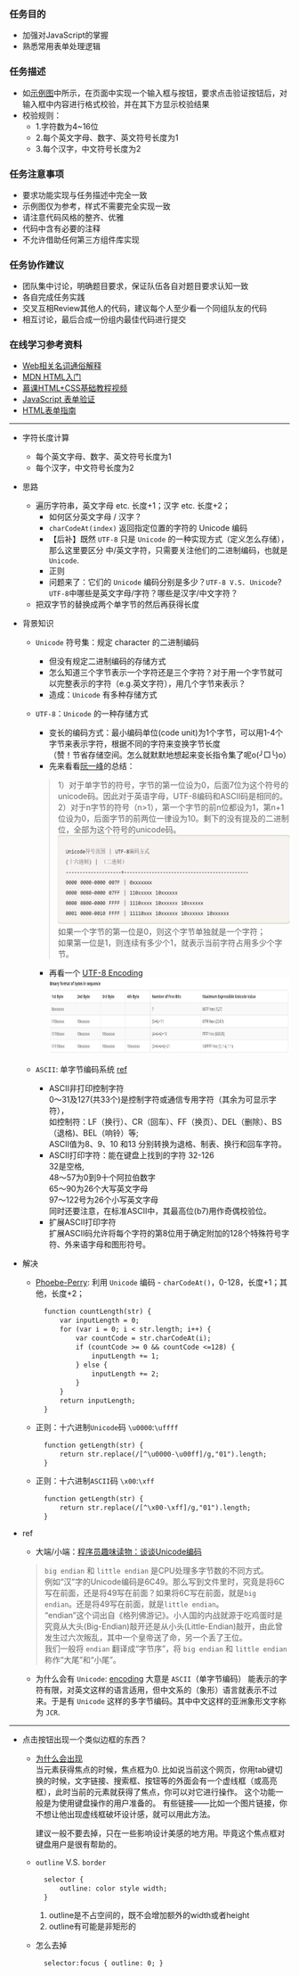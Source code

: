 <h3>任务目的</h3>
<ul>
    <li>加强对JavaScript的掌握</li>
    <li>熟悉常用表单处理逻辑</li>
</ul>

<h3>任务描述</h3>
<ul>
    <li>如<a target="_blank" href="http://7xrp04.com1.z0.glb.clouddn.com/task_2_29_1.jpg">示例图</a>中所示，在页面中实现一个输入框与按钮，要求点击验证按钮后，对输入框中内容进行格式校验，并在其下方显示校验结果</li>
    <li>
        校验规则：
        <ul>
            <li>1.字符数为4~16位</li>
            <li>2.每个英文字母、数字、英文符号长度为1</li>
            <li>3.每个汉字，中文符号长度为2</li>
        </ul>
    </li>
</ul>

<h3>任务注意事项</h3>
<ul>
    <li>要求功能实现与任务描述中完全一致</li>
    <li>示例图仅为参考，样式不需要完全实现一致</li>
    <li>请注意代码风格的整齐、优雅</li>
    <li>代码中含有必要的注释</li>
    <li>不允许借助任何第三方组件库实现</li>
</ul>

<h3>任务协作建议</h3>
<ul>
    <li>团队集中讨论，明确题目要求，保证队伍各自对题目要求认知一致</li>
    <li>各自完成任务实践</li>
    <li>交叉互相Review其他人的代码，建议每个人至少看一个同组队友的代码</li>
    <li>相互讨论，最后合成一份组内最佳代码进行提交</li>
</ul>

<h3>在线学习参考资料</h3>
<ul>
    <li><a target="_blank" href="https://www.zhihu.com/question/22689579">Web相关名词通俗解释</a></li>
    <li><a target="_blank" href="https://developer.mozilla.org/zh-CN/docs/Web/Guide/HTML/Introduction">MDN HTML入门</a></li>
    <li><a target="_blank" href="http://www.imooc.com/learn/9">慕课HTML+CSS基础教程视频</a></li>
    <li><a target="_blank" href="http://www.w3school.com.cn/js/js_form_validation.asp">JavaScript 表单验证</a></li>
    <li><a target="_blank" href="https://developer.mozilla.org/zh-CN/docs/Web/Guide/HTML/Forms">HTML表单指南</a></li>
</ul>

***

* 字符长度计算
    + 每个英文字母、数字、英文符号长度为1
    + 每个汉字，中文符号长度为2
* 思路
    + 遍历字符串，英文字母 etc. 长度+1；汉字 etc. 长度+2；
        - 如何区分英文字母 / 汉字？
        - `charCodeAt(index)` 返回指定位置的字符的 Unicode 编码
        - 【后补】既然 `UTF-8` 只是 `Unicode` 的一种实现方式（定义怎么存储），那么这里要区分 中/英文字符，只需要关注他们的二进制编码，也就是 `Unicode`.
        - 正则
        - 问题来了：它们的 `Unicode` 编码分别是多少？`UTF-8 V.S. Unicode`? `UTF-8`中哪些是英文字母/字符？哪些是汉字/中文字符？
    + 把双字节的替换成两个单字节的然后再获得长度
* 背景知识
    + `Unicode` 符号集：规定 character 的二进制编码
        - 但没有规定二进制编码的存储方式
        - 怎么知道三个字节表示一个字符还是三个字符？对于用一个字节就可以完整表示的字符（e.g.英文字符），用几个字节来表示？
        - 造成：`Unicode` 有多种存储方式
    + `UTF-8`：`Unicode` 的一种存储方式
        - 变长的编码方式：最小编码单位(code unit)为1个字节，可以用1-4个字节来表示字符，根据不同的字符来变换字节长度  
        （赞！节省存储空间。怎么就默默地想起来变长指令集了呢o(╯□╰)o）
        - 先来看看[阮一峰](http://www.ruanyifeng.com/blog/2007/10/ascii_unicode_and_utf-8.html)的总结：
        
        > 1）对于单字节的符号，字节的第一位设为0，后面7位为这个符号的unicode码。因此对于英语字母，UTF-8编码和ASCII码是相同的。    
          2）对于n字节的符号（n>1），第一个字节的前n位都设为1，第n+1位设为0，后面字节的前两位一律设为10。剩下的没有提及的二进制位，全部为这个符号的unicode码。  
            <img src="uft-8-1.png" width="440px" height="160px">
            如果一个字节的第一位是0，则这个字节单独就是一个字符；  
            如果第一位是1，则连续有多少个1，就表示当前字符占用多少个字节。
            
        - 再看一个 [UTF-8 Encoding](http://www.fileformat.info/info/unicode/utf8.htm)
            <img src="uft-8-2.png" width="680px" height="136px">
    + `ASCII`: 单字节编码系统 [ref](http://www.asciima.com/)
        - ASCII非打印控制字符  
            0～31及127(共33个)是控制字符或通信专用字符（其余为可显示字符），    
            如控制符：LF（换行）、CR（回车）、FF（换页）、DEL（删除）、BS（退格)、BEL（响铃）等;   
            ASCII值为8、9、10 和13 分别转换为退格、制表、换行和回车字符。 
        - ASCII打印字符：能在键盘上找到的字符 32-126    
            32是空格,  
            48～57为0到9十个阿拉伯数字  
            65～90为26个大写英文字母  
            97～122号为26个小写英文字母   
            同时还要注意，在标准ASCII中，其最高位(b7)用作奇偶校验位。
        - 扩展ASCII打印字符   
            扩展ASCII码允许将每个字符的第8位用于确定附加的128个特殊符号字符、外来语字母和图形符号。
        
 * 解决
    + [Phoebe-Perry](https://github.com/Phoebe-Perry/ife_baidu_2016/blob/gh-pages/second_phase/ife-baidu_task_29/task_29.html): 
    利用 `Unicode` 编码 - `charCodeAt()`，0-128，长度+1；其他，长度+2；
    
            function countLength(str) {
                var inputLength = 0;
                for (var i = 0; i < str.length; i++) {
                    var countCode = str.charCodeAt(i);
                    if (countCode >= 0 && countCode <=128) {
                        inputLength += 1;
                    } else {
                        inputLength += 2;
                    }
                }
                return inputLength;
            }
    + 正则：十六进制`Unicode`码 `\u0000`:`\uffff`
        
            function getLength(str) {
                return str.replace(/[^\u0000-\u00ff]/g,"01").length;
            }
    + 正则：十六进制`ASCII`码 `\x00`:`\xff`
    
            function getLength(str) {
                return str.replace(/[^\x00-\xff]/g,"01").length;
            }
* ref
    + 大端/小端：[程序员趣味读物：谈谈Unicode编码](http://www.pconline.com.cn/pcedu/empolder/gj/other/0505/616631.html)
    
    > `big endian` 和 `little endian` 是CPU处理多字节数的不同方式。  
      例如“汉”字的Unicode编码是6C49。那么写到文件里时，究竟是将6C写在前面，还是将49写在前面？如果将6C写在前面，就是`big endian`。还是将49写在前面，就是`little endian`。   
      “endian”这个词出自《格列佛游记》。小人国的内战就源于吃鸡蛋时是究竟从大头(Big-Endian)敲开还是从小头(Little-Endian)敲开，由此曾发生过六次叛乱，其中一个皇帝送了命，另一个丢了王位。  
      我们一般将 `endian` 翻译成“字节序”，将 `big endian` 和 `little endian` 称作“大尾”和“小尾”。
    + 为什么会有 `Unicode`: [encoding](http://info.lionbridge.com/rs/lionbridge/images/Lionbridge%20FAQ_encoding_2013.pdf)
        大意是 `ASCII`（单字节编码） 能表示的字符有限，对英文这样的语言适用，但中文系的（象形）语言就表示不过来。于是有 `Unicode` 这样的多字节编码。其中中文这样的亚洲象形文字称为 `JCR`.
           
***

* 点击按钮出现一个类似边框的东西？
    + [为什么会出现](http://zhidao.baidu.com/question/331807657.html?fr=qrl&index=0&qbl=topic_question_0&word=css%20outline)  
        当元素获得焦点的时候，焦点框为0.
        比如说当前这个网页，你用tab键切换的时候，文字链接、搜索框、按钮等的外面会有一个虚线框（或高亮框），此时当前的元素就获得了焦点，你可以对它进行操作。
        这个功能一般是为使用键盘操作的用户准备的。
        有些链接——比如一个图片链接，你不想让他出现虚线框破坏设计感，就可以用此方法。
        
        建议一般不要去掉，只在一些影响设计美感的地方用。毕竟这个焦点框对键盘用户是很有帮助的。
    + `outline` V.S. `border`
    
            selector {
                outline: color style width;
            }
        1. outline是不占空间的，既不会增加额外的width或者height
        2. outline有可能是非矩形的
    + 怎么去掉
    
            selector:focus { outline: 0; }